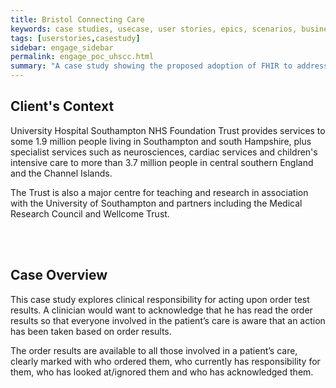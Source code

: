 ```yaml
---
title: Bristol Connecting Care
keywords: case studies, usecase, user stories, epics, scenarios, business analaysis, technical architecture, context, Bristol, Connecting Care
tags: [userstories,casestudy]
sidebar: engage_sidebar
permalink: engage_poc_uhscc.html
summary: "A case study showing the proposed adoption of FHIR to address needs of University Hospital Southampthon NHS Foundation Trust. (Currently not implemented)"
---
```

<!--
{% include important.html content="Please write up your own Case Studies of Care Connect Profiles you have used in the wild. If possible please use the Care Connect Engagement Approach" %}
INTEROPen is working with health care providers and system vendors to prove the profiles defined within Care Connect. Please get in touch with INTEROPen to become help improve the community and fulfill the potential of Care Connect.
-->
## Client's Context ##

University Hospital Southampton NHS Foundation Trust provides services to some 1.9 million people living in Southampton and south Hampshire, plus specialist services such as neurosciences, cardiac services and children's intensive care to more than 3.7 million people in central southern England and the Channel Islands.

The Trust is also a major centre for teaching and research in association with the University of Southampton and partners including the Medical Research Council and Wellcome Trust.

<br><br>
## Case Overview ##

This case study explores clinical responsibility for acting upon order test results.
A clinician would want to acknowledge that he has read the order results so that everyone involved in the patient’s care is aware that an action has been taken based on order results.

The order results are available to all those involved in a patient’s care, clearly marked with who ordered them, who currently has responsibility for them, who has looked at/ignored them and who has acknowledged them.
<br><br>
